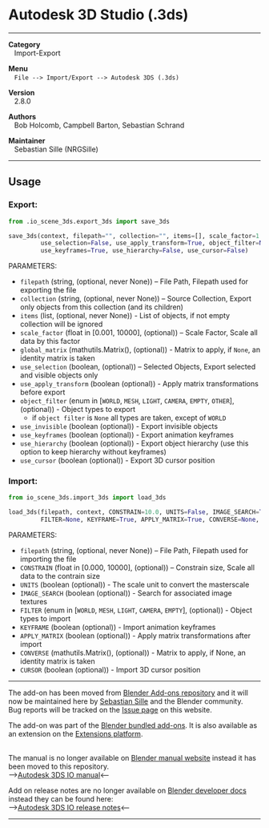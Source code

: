 # Autodesk 3D Studio (.3ds)


---  


**Category**  
&nbsp;&nbsp; Import-Export  

**Menu**  
&nbsp;&nbsp; `File --> Import/Export --> Autodesk 3DS (.3ds)`  

**Version**  
&nbsp;&nbsp; 2.8.0  

**Authors**  
&nbsp;&nbsp; Bob Holcomb, Campbell Barton, Sebastian Schrand  

**Maintainer**  
&nbsp;&nbsp; Sebastian Sille (NRGSille)  

---  

## Usage

### Export:
```python
from .io_scene_3ds.export_3ds import save_3ds

save_3ds(context, filepath="", collection="", items=[], scale_factor=1.0, global_matrix=None,
         use_selection=False, use_apply_transform=True, object_filter=None, use_invisible=False,
         use_keyframes=True, use_hierarchy=False, use_cursor=False)
```
PARAMETERS:
+ `filepath` (string, (optional, never None)) – File Path, Filepath used for exporting the file
+ `collection` (string, (optional, never None)) – Source Collection, Export only objects from this collection (and its children)
+ `items` (list, (optional, never None)) - List of objects, if not empty collection will be ignored
+ `scale_factor` (float in [0.001, 10000], (optional)) – Scale Factor, Scale all data by this factor
+ `global_matrix` (mathutils.Matrix(), (optional)) - Matrix to apply, if `None`, an identity matrix is taken
+ `use_selection` (boolean, (optional)) – Selected Objects, Export selected and visible objects only
+ `use_apply_transform` (boolean (optional)) - Apply matrix transformations before export
+ `object_filter` (enum in [`WORLD`, `MESH`, `LIGHT`, `CAMERA`, `EMPTY`, `OTHER`], (optional)) - Object types to export
  - if `object filter` is `None` all types are taken, except of `WORLD`
+ `use_invisible` (boolean (optional)) - Export invisible objects
+ `use_keyframes` (boolean (optional)) - Export animation keyframes
+ `use_hierarchy` (boolean (optional)) - Export object hierarchy (use this option to keep hierarchy without keyframes)
+ `use_cursor` (boolean (optional)) - Export 3D cursor position

### Import:  
```python
from io_scene_3ds.import_3ds import load_3ds

load_3ds(filepath, context, CONSTRAIN=10.0, UNITS=False, IMAGE_SEARCH=True,
         FILTER=None, KEYFRAME=True, APPLY_MATRIX=True, CONVERSE=None, CURSOR=False)
```
PARAMETERS:
+ `filepath` (string, (optional, never None)) – File Path, Filepath used for importing the file
+ `CONSTRAIN` (float in [0.000, 10000], (optional)) – Constrain size, Scale all data to the contrain size
+ `UNITS` (boolean (optional)) - The scale unit to convert the masterscale
+ `IMAGE_SEARCH` (boolean (optional)) - Search for associated image textures
+ `FILTER` (enum in [`WORLD`, `MESH`, `LIGHT`, `CAMERA`, `EMPTY`], (optional)) - Object types to import
+ `KEYFRAME` (boolean (optional)) - Import animation keyframes
+ `APPLY_MATRIX` (boolean (optional)) - Apply matrix transformations after import
+ `CONVERSE` (mathutils.Matrix(), (optional)) - Matrix to apply, if None, an identity matrix is taken
+ `CURSOR` (boolean (optional)) - Import 3D cursor position

---

The add-on has been moved from [Blender Add-ons repository](https://projects.blender.org/blender/blender-addons) and it will now be maintained here by [Sebastian Sille](https://projects.blender.org/NRGSille) and the Blender community.  
Bug reports will be tracked on the [Issue page](https://projects.blender.org/extensions/io_scene_3ds/issues) on this website. 
<br>

The add-on was part of the [Blender bundled add-ons](https://docs.blender.org/manual/en/4.1/addons). 
It is also available as an extension on the [Extensions platform](https://extensions.blender.org/add-ons/autodesk-3ds-format).  
<br>

The manual is no longer available on [Blender manual website](https://docs.blender.org/manual/en/dev/addons/import_export) instead it has been moved to this repository.  
-->[Autodesk 3DS IO manual](https://projects.blender.org/extensions/io_scene_3ds/wiki)<--  

Add on release notes are no longer available on [Blender developer docs](https://developer.blender.org/docs/release_notes) instead they can be found here:  
-->[Autodesk 3DS IO release notes](https://projects.blender.org/extensions/io_scene_3ds/src/branch/main/release_notes.md)<--


---
